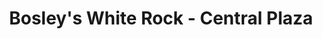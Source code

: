 ---
title: "Bosley's White Rock - Central Plaza"
url: /white-rock/bosleys-white-rock-central-plaza/
shop: Tiere
---